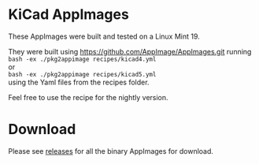KiCad AppImages
===============

These AppImages were built and tested on a Linux Mint 19. 

They were built using  https://github.com/AppImage/AppImages.git running  
`bash -ex ./pkg2appimage recipes/kicad4.yml`  
or  
`bash -ex ./pkg2appimage recipes/kicad5.yml`  
using the Yaml files from the recipes folder. 

Feel free to use the recipe for the nightly version. 

# Download
Please see [releases](https://github.com/KarlZeilhofer/kicad-appimage/releases) for all the binary AppImages for download. 
